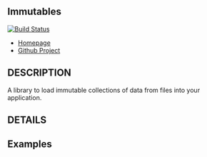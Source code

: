 ## Immutables

[![Build Status](https://copiousfreetime.semaphoreci.com/badges/immutables/branches/main.svg)](https://copiousfreetime.semaphoreci.com/projects/immutables)

* [Homepage](https://github.com/copiousfreetime/immutables/)
* [Github Project](https://github.com/copiousfreetime/immutables)

## DESCRIPTION

A library to load immutable collections of data from files into your
application.

## DETAILS


## Examples

